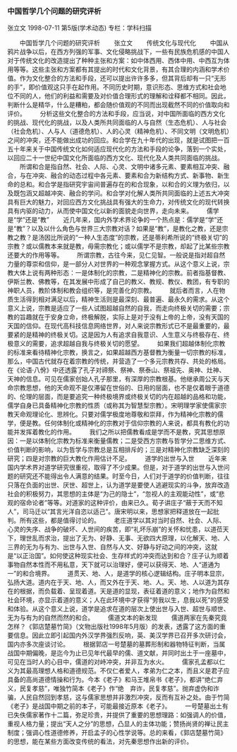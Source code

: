 ### 中国哲学几个问题的研究评析
张立文
1998-07-11
第5版(学术动态)
专栏：学科扫描

　　中国哲学几个问题的研究评析
　　张立文
　　传统文化与现代化
　　中国从鸦片战争以后，在西方列强的军事、文化侵略挑战下，一些有民族危机感的中国人对于传统文化的改造提出了种种主张和方案：如中体西用、西体中用、中西互为体用等等。这些主张和方案都有其提出的时代和文化背景，有其合理的内涵和学术价值。作为文化整合的方法和手段，还可以提出许许多多，但其背后却有一只“无形的手”，即价值观这只手在起作用。不同历史时期，意识形态、思维方式和社会地位不同的人，他们的利益和需要及对价值合理形式的理解和诠释都不相同。因此，判断什么是精华，什么是糟粕，都会随价值观的不同而出现截然不同的价值取向和评价。
　　分析这些文化整合的方法和手段，应当说，对中国所面临的西方文化的挑战、现代化的挑战，以及人类所共同面临的人与自然（生态危机）、人与社会（社会危机）、人与人（道德危机）、人的心灵（精神危机）、不同文明（文明危机）之间的冲突，还不能做出成功的回应。和合学在九十年代的出现，就是试图把一百五十年来关于中国传统文化如何适应现代化的方法和手段的论争，落到一个实处，以回应二十一世纪中国文化所面临的西方文化、现代化及人类共同面临的挑战。
　　所谓和合是指自然、社会、人际、心灵、文明中诸多元素、要素相互冲突、融合，与在冲突、融合的动态过程中各元素、要素和合为新结构方式、新事物、新生命的总和。和合学是指研究宇宙间普遍存在的和合现象，以和合的义理为依归，以及既包涵又超越冲突、融合的学问。和合学对化解人类所共同面临的上述五大冲突具有巨大的魅力，对回应西方文化挑战具有强大的生命力，对传统文化的现代转换具有内驱的动力，从而使中国文化以新的面貌走向世界，走向未来。
　　儒学是“学”还是“教”
　　近几年来，国内外学术界论争的一个热点是：儒学是“学”还是“教”？以及以什么角色与世界三大宗教对话？如果是“教”，是教化之教，还是宗教之教？是汤因比所说的“一种人生态度”的宗教，还是蒂利希所说的“终极关切”的宗教？或以儒教本来就是教，毋需宗教化；或以儒学不是宗教，却起了比某些宗教还要大的作用等等。
　　所谓宗教，古往今来，见仁见智。一般说是指对超自然力量的尊崇和信仰，是一部分人对世界的一种观念掌握方式。从这个意义上说，宗教大体上说有两种形态：一是体制化的宗教，二是精神化的宗教。前者指基督教、伊斯兰教、佛教等，在其发展中形成了自己的教义、教规、教仪、教团，有专职的神职人员，教阶体制和教会组织等，是完善化的宗教。
　　就后者而言，人在物质生活得到相对满足以后，精神生活则是最深刻、最普遍、最永久的需求。从这个意义上说，宗教是适应了一些人试图超越自然的自我，而走向终极关切的需要；宗教的旨趣就在于安身立命，终极解脱，实际上是对于没有上帝的上帝，没有天国的天国的信仰。在现代高科技信息网络世界，对人来说宗教形式已不是最重要的，最要紧的是精神的终极关切。这是因为人有追求自我意识、人生意义与终极存在、终极意义的需要，追求超越自我与终极关切的愿望。
　　如果我们超越体制化宗教的标准来看待精神化宗教，换言之，如果超越西方基督教为衡量一切宗教的标准，那么，中国古代就存在着宗教的传统，并营造了一个多元宗教共存、共处的格局。在《论语·八佾》中还透露了孔子对禘祭、祭神、祭泰山、祭祖先、奥神、灶神、天神的信息。可见在儒家创始人孔子那里，有深厚的宗教根基。他继承周公天与天命宗教思想，他的天命观不是仅滞留在世俗的、日用的层面，也不是仅着眼于道德的、伦理的层面，而是要追究一种终极境界或终极关切的内在超越的品格和功能，儒学自身已具备精神化宗教的性质（或称其为智慧型宗教）。宋明理学家使儒家宗教天命观理论化、思辨化。只要对儒学极度地尊敬和崇拜，作为精神化宗教的儒学，便是教。任何体制化或精神化的宗教对于信仰宗教的人来说，都具有教化的功能并发挥着教化的作用。
　　我们之所以把儒教看成是学而不是教，究其思想原因：一是以体制化宗教为标准来衡量儒教；二是受西方宗教与哲学分二思维方式、价值判断的影响，以为哲学与宗教总是互相排斥的；三是对精神化宗教缺乏深刻的研究；四是对宗教的巨大教化作用估计不足。
　　道学的出世与入世
　　近年来国内学术界对道学研究很重视，取得了不少成果。但是，对于道学的出世与入世问题的研究还不能得出令人满意的结果。时至今日，人们对于道学的价值判断，往往只落在负面的出世、厌世、超世上，认为道学是要使人逃避现实的斗争，放弃改造社会的积极努力，其思想的主体是“为己的隐士”，“忽视人的主观能动性”，或“悲观的宿命论者”等等。对道家的这种评价，由来已久。荀子讲庄子“蔽于天而不知人”，司马迁以“其言光洋自恣以适己”。唐宋明以来，思想家把释道放在一起批判。所有这些，都是值得讨论的。
　　老庄道学以其对当时自然、社会、人际、心灵的失序、战争的破坏、人世间的疾苦，即“礼坏乐崩”的关怀和忧患，以道莅天下，理世乱而求治，提出了无为、好静、无事、无欲四大原理，以化解天、地、人三界的无为与有为、出世与入世、自然与人文、好静与好动之间的冲突，这就是“以正治国”。如何使这种现实社会、生存样式的冲突而达到和合？庄子认为顺着事物自然本性而不用私意，天下就可以治理好，便可以获得天、地、人“道通为一”的和合境界。
　　道贯天、地、人，是道学的核心逻辑结构。庄子明本显宗，弘扬大道。道内在于天、地、人，而又外在于天、地、人。天、地、人以道为其存在的根据，而负载着、呈现着道。天是道的显现，表征着道的意义；地作为自然和社会环境，亦显示着道的意义；人在此环境中才获得“劳我以生，息我以死”的感受和体验。从这个意义上说，道学是追求在道的层次上使出世与入世、超世与顺世、无为与有为的自然而然的和合。
　　儒道文本的新发现
　　儒道两家在先秦究竟怎样？《郭店楚墓竹简》（文物出版社1998年5月版）的发表，透露了这方面的重要信息。因此立即引起国内外汉学界强烈反响，英、美汉学界已召开多次研讨会，国内亦多次座谈讨论。
　　根据郭店一号楚墓的墓葬形制和器物特征判断，当属战国中期偏晚，是迄今为止已见年代最早的儒、道文献，并同时出土于一座墓中，可见在当时人的心目中，儒道的对峙冲突，并非互为水火。
　　儒家孔孟都以仁义为其最高理想人格和道德规范。不仅仁者爱人，孝弟为仁之本，而且义是君子应具备的高尚道德情操和行为。今本《老子》和马王堆帛书《老子》，都讲“绝仁弃义，民复孝慈”，唯独竹简本《老子》作“绝　弃诈，民复孝慈”。抛弃虚伪和诈骗，人民自然回到孝慈，这与儒家思想并非激烈冲突，反而有互补之处。由于竹简《老子》是战国中期之前的本子，可能最接近原本《老子》。
　　一号楚墓出土有已失佚儒家著作十二篇，弥足珍贵，并提供了重要的思想理路：如强调人的价值，重视人格力量；提出“天人之分”的思想，凸显人的主体功能；赞扬尚贤的禅让民主制度；强调心性道德修养，开启孟子的心性学说等。总的来看，《郭店楚墓竹简》的思想，能在某些方面改变传统的看法，对先秦思想作出新的评价。
